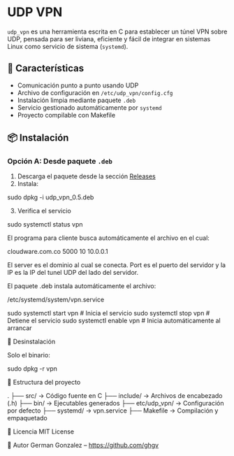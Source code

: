 # UDP VPN

`udp_vpn` es una herramienta escrita en C para establecer un túnel VPN sobre UDP, pensada para ser liviana, eficiente y fácil de integrar en sistemas Linux como servicio de sistema (`systemd`).

## 🚀 Características

- Comunicación punto a punto usando UDP
- Archivo de configuración en `/etc/udp_vpn/config.cfg`
- Instalación limpia mediante paquete `.deb`
- Servicio gestionado automáticamente por `systemd`
- Proyecto compilable con Makefile

## 📦 Instalación

### Opción A: Desde paquete `.deb`

1. Descarga el paquete desde la sección [Releases](https://github.com/ghgv/udp_vpn/releases)
2. Instala:


sudo dpkg -i udp_vpn_0.5.deb

3. Verifica el servicio

sudo systemctl status vpn

El programa para cliente busca automáticamente el archivo en el cual:

<configuration>
	<server>cloudware.com.co</server>
	<port>5000</port>
	<timer>10</timer>
	<target>10.0.0.1</target>
</configuration>

El server es el dominio al cual se conecta. Port es el puerto del servidor y la IP es la IP del tunel UDP del lado del servidor.


El paquete .deb instala automáticamente el archivo:

/etc/systemd/system/vpn.service

sudo systemctl start vpn       # Inicia el servicio
sudo systemctl stop vpn        # Detiene el servicio
sudo systemctl enable vpn      # Inicia automáticamente al arrancar

🧹 Desinstalación

Solo el binario:

sudo dpkg -r vpn

📁 Estructura del proyecto

.
├── src/                 → Código fuente en C
├── include/             → Archivos de encabezado (.h)
├── bin/                 → Ejecutables generados
├── etc/udp_vpn/         → Configuración por defecto
├── systemd/             → vpn.service
├── Makefile             → Compilación y empaquetado

📄 Licencia
MIT License

🤝 Autor
German Gonzalez – https://github.com/ghgv